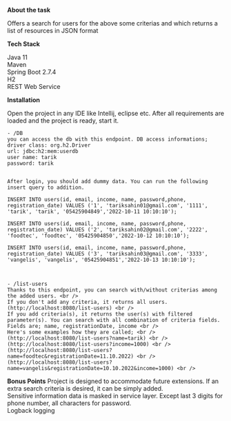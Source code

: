 **About the task**

Offers a search for users for the above some criterias and which returns a list of resources in JSON format<br />



**Tech Stack**

Java 11<br />
Maven<br />
Spring Boot 2.7.4<br />
H2<br />
REST Web Service<br />


**Installation**

Open the project in any IDE like Intellij, eclipse etc.
After all requirements are loaded and the project is ready, start it.

	- /DB
	you can access the db with this endpoint. DB access informations;
	driver class: org.h2.Driver
	url: jdbc:h2:mem:userdb
	user name: tarik
	password: tarik	
	
	
	After login, you should add dummy data. You can run the following insert query to addition.
	
	INSERT INTO users(id, email, income, name, password,phone, registration_date) VALUES ('1', 'tariksahin01@gmail.com', '1111', 'tarik', 'tarik', '05425904849','2022-10-11 10:10:10');

	INSERT INTO users(id, email, income, name, password,phone, registration_date) VALUES ('2', 'tariksahin02@gmail.com', '2222', 'foodtec', 'foodtec', '05425904850','2022-10-12 10:10:10');

	INSERT INTO users(id, email, income, name, password,phone, registration_date) VALUES ('3', 'tariksahin03@gmail.com', '3333', 'vangelis', 'vangelis', '05425904851','2022-10-13 10:10:10');



	- /list-users
	Thanks to this endpoint, you can search with/without criterias among the added users. <br />
	If you don't add any criteria, it returns all users. (http://localhost:8080/list-users) <br />
	If you add criteria(s), it returns the user(s) with filtered parameter(s). You can search with all combination of criteria fields. Fields are; name, registrationDate, income <br />
	Here's some examples how they are called; <br />
	(http://localhost:8080/list-users?name=tarik) <br />
	(http://localhost:8080/list-users?income=1000) <br />
	(http://localhost:8080/list-users?name=foodtec&registrationDate=11.10.2022) <br />
	(http://localhost:8080/list-users?name=vangelis&registrationDate=10.10.2022&income=1000) <br />
	
	
**Bonus Points**
Project is designed to accommodate future extensions. If an extra search criteria is desired, it can be simply added. <br />
Sensitive information data is masked in service layer. Except last 3 digits for phone number, all characters for password. <br />
Logback logging <br />
